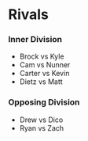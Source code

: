 # Rivals

### Inner Division
- Brock vs Kyle
- Cam vs Nunner
- Carter vs Kevin
- Dietz vs Matt

### Opposing Division
- Drew vs Dico 
- Ryan vs Zach
